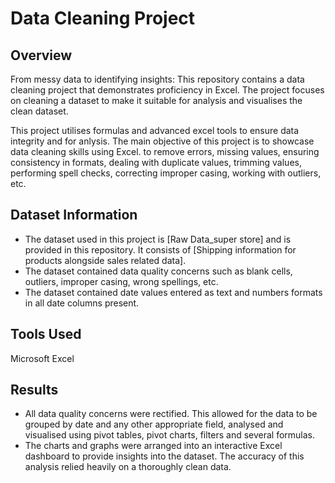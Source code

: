 # Data Cleaning Project


## Overview

From messy data to identifying insights: This repository contains a data cleaning project that demonstrates proficiency in Excel. The project focuses on cleaning a dataset to make it suitable for analysis and visualises the clean dataset.

This project utilises formulas and advanced excel tools to ensure data integrity and for anlysis. The main objective of this project is to showcase data cleaning skills using Excel. to remove errors, missing values, ensuring consistency in formats, dealing with duplicate values, trimming values, performing spell checks, correcting improper casing, working with outliers, etc. 

## Dataset Information

- The dataset used in this project is [Raw Data_super store] and is provided in this repository. It consists of [Shipping information for products alongside sales related data]. 
- The dataset contained data quality concerns such as blank cells, outliers, improper casing, wrong spellings, etc.
- The dataset contained date values entered as text and numbers formats in all date columns present.


## Tools Used

Microsoft Excel


## Results

- All data quality concerns were rectified. This allowed for the data to be grouped by date and any other appropriate field, analysed and visualised using pivot tables, pivot charts, filters and several formulas.
- The charts and graphs were arranged into an interactive Excel dashboard to provide insights into the dataset. The accuracy of this analysis relied heavily on a thoroughly clean data.
